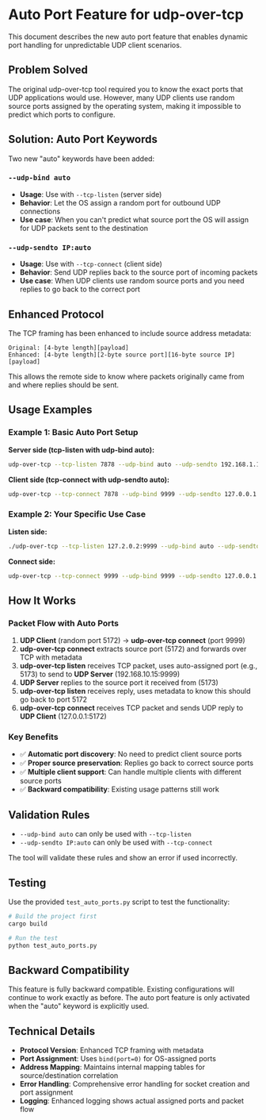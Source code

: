 # Auto Port Feature for udp-over-tcp

This document describes the new auto port feature that enables dynamic port handling for unpredictable UDP client scenarios.

## Problem Solved

The original udp-over-tcp tool required you to know the exact ports that UDP applications would use. However, many UDP clients use random source ports assigned by the operating system, making it impossible to predict which ports to configure.

## Solution: Auto Port Keywords

Two new "auto" keywords have been added:

### `--udp-bind auto`
- **Usage**: Use with `--tcp-listen` (server side)
- **Behavior**: Let the OS assign a random port for outbound UDP connections
- **Use case**: When you can't predict what source port the OS will assign for UDP packets sent to the destination

### `--udp-sendto IP:auto`
- **Usage**: Use with `--tcp-connect` (client side)  
- **Behavior**: Send UDP replies back to the source port of incoming packets
- **Use case**: When UDP clients use random source ports and you need replies to go back to the correct port

## Enhanced Protocol

The TCP framing has been enhanced to include source address metadata:

```
Original: [4-byte length][payload]
Enhanced: [4-byte length][2-byte source port][16-byte source IP][payload]
```

This allows the remote side to know where packets originally came from and where replies should be sent.

## Usage Examples

### Example 1: Basic Auto Port Setup

**Server side (tcp-listen with udp-bind auto):**
```bash
udp-over-tcp --tcp-listen 7878 --udp-bind auto --udp-sendto 192.168.1.100:9999
```

**Client side (tcp-connect with udp-sendto auto):**
```bash
udp-over-tcp --tcp-connect 7878 --udp-bind 9999 --udp-sendto 127.0.0.1:auto
```

### Example 2: Your Specific Use Case

**Listen side:**
```bash
./udp-over-tcp --tcp-listen 127.2.0.2:9999 --udp-bind auto --udp-sendto 192.168.10.15:9999
```

**Connect side:**
```bash
udp-over-tcp --tcp-connect 9999 --udp-bind 9999 --udp-sendto 127.0.0.1:auto
```

## How It Works

### Packet Flow with Auto Ports

1. **UDP Client** (random port 5172) → **udp-over-tcp connect** (port 9999)
2. **udp-over-tcp connect** extracts source port (5172) and forwards over TCP with metadata
3. **udp-over-tcp listen** receives TCP packet, uses auto-assigned port (e.g., 5173) to send to **UDP Server** (192.168.10.15:9999)
4. **UDP Server** replies to the source port it received from (5173)
5. **udp-over-tcp listen** receives reply, uses metadata to know this should go back to port 5172
6. **udp-over-tcp connect** receives TCP packet and sends UDP reply to **UDP Client** (127.0.0.1:5172)

### Key Benefits

- ✅ **Automatic port discovery**: No need to predict client source ports
- ✅ **Proper source preservation**: Replies go back to correct source ports
- ✅ **Multiple client support**: Can handle multiple clients with different source ports
- ✅ **Backward compatibility**: Existing usage patterns still work

## Validation Rules

- `--udp-bind auto` can only be used with `--tcp-listen`
- `--udp-sendto IP:auto` can only be used with `--tcp-connect`

The tool will validate these rules and show an error if used incorrectly.

## Testing

Use the provided `test_auto_ports.py` script to test the functionality:

```bash
# Build the project first
cargo build

# Run the test
python test_auto_ports.py
```

## Backward Compatibility

This feature is fully backward compatible. Existing configurations will continue to work exactly as before. The auto port feature is only activated when the "auto" keyword is explicitly used.

## Technical Details

- **Protocol Version**: Enhanced TCP framing with metadata
- **Port Assignment**: Uses `bind(port=0)` for OS-assigned ports
- **Address Mapping**: Maintains internal mapping tables for source/destination correlation
- **Error Handling**: Comprehensive error handling for socket creation and port assignment
- **Logging**: Enhanced logging shows actual assigned ports and packet flow
